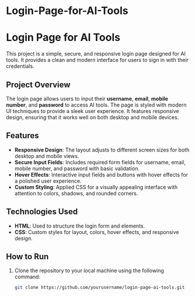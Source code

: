 # Login-Page-for-AI-Tools
# Login Page for AI Tools

This project is a simple, secure, and responsive login page designed for AI tools. It provides a clean and modern interface for users to sign in with their credentials.

## Project Overview

The login page allows users to input their **username**, **email**, **mobile number**, and **password** to access AI tools. The page is styled with modern UI techniques to provide a sleek user experience. It features responsive design, ensuring that it works well on both desktop and mobile devices.

## Features

- **Responsive Design**: The layout adjusts to different screen sizes for both desktop and mobile views.
- **Secure Input Fields**: Includes required form fields for username, email, mobile number, and password with basic validation.
- **Hover Effects**: Interactive input fields and buttons with hover effects for a polished user experience.
- **Custom Styling**: Applied CSS for a visually appealing interface with attention to colors, shadows, and rounded corners.

## Technologies Used

- **HTML**: Used to structure the login form and elements.
- **CSS**: Custom styles for layout, colors, hover effects, and responsive design.

## How to Run

1. Clone the repository to your local machine using the following command:
   ```bash
   git clone https://github.com/yourusername/login-page-ai-tools.git
